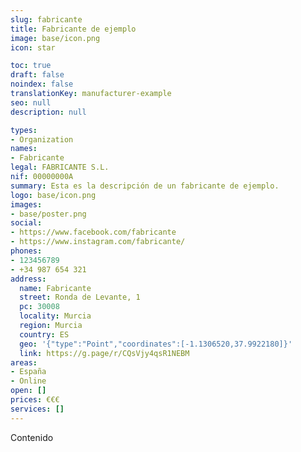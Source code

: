 ```yaml
---
slug: fabricante
title: Fabricante de ejemplo
image: base/icon.png
icon: star

toc: true
draft: false
noindex: false
translationKey: manufacturer-example
seo: null
description: null

types:
- Organization
names:
- Fabricante
legal: FABRICANTE S.L.
nif: 00000000A
summary: Esta es la descripción de un fabricante de ejemplo.
logo: base/icon.png
images:
- base/poster.png
social:
- https://www.facebook.com/fabricante
- https://www.instagram.com/fabricante/
phones:
- 123456789
- +34 987 654 321
address:
  name: Fabricante
  street: Ronda de Levante, 1
  pc: 30008
  locality: Murcia
  region: Murcia
  country: ES
  geo: '{"type":"Point","coordinates":[-1.1306520,37.9922180]}'
  link: https://g.page/r/CQsVjy4qsR1NEBM
areas:
- España
- Online
open: []
prices: €€€
services: []
---
```

Contenido